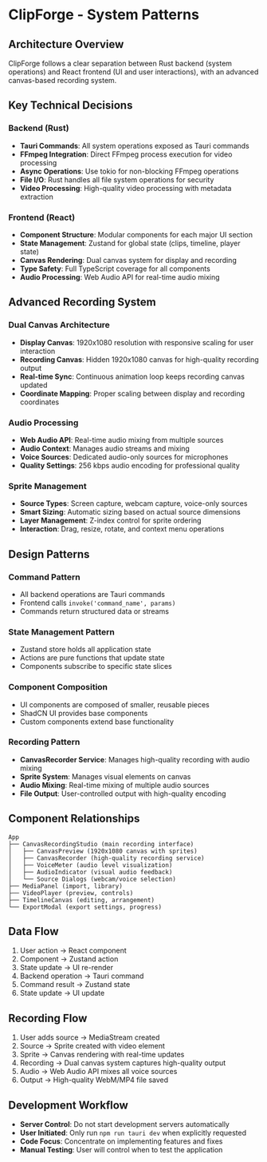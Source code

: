# ClipForge - System Patterns

## Architecture Overview
ClipForge follows a clear separation between Rust backend (system operations) and React frontend (UI and user interactions), with an advanced canvas-based recording system.

## Key Technical Decisions

### Backend (Rust)
- **Tauri Commands**: All system operations exposed as Tauri commands
- **FFmpeg Integration**: Direct FFmpeg process execution for video processing
- **Async Operations**: Use tokio for non-blocking FFmpeg operations
- **File I/O**: Rust handles all file system operations for security
- **Video Processing**: High-quality video processing with metadata extraction

### Frontend (React)
- **Component Structure**: Modular components for each major UI section
- **State Management**: Zustand for global state (clips, timeline, player state)
- **Canvas Rendering**: Dual canvas system for display and recording
- **Type Safety**: Full TypeScript coverage for all components
- **Audio Processing**: Web Audio API for real-time audio mixing

## Advanced Recording System

### Dual Canvas Architecture
- **Display Canvas**: 1920x1080 resolution with responsive scaling for user interaction
- **Recording Canvas**: Hidden 1920x1080 canvas for high-quality recording output
- **Real-time Sync**: Continuous animation loop keeps recording canvas updated
- **Coordinate Mapping**: Proper scaling between display and recording coordinates

### Audio Processing
- **Web Audio API**: Real-time audio mixing from multiple sources
- **Audio Context**: Manages audio streams and mixing
- **Voice Sources**: Dedicated audio-only sources for microphones
- **Quality Settings**: 256 kbps audio encoding for professional quality

### Sprite Management
- **Source Types**: Screen capture, webcam capture, voice-only sources
- **Smart Sizing**: Automatic sizing based on actual source dimensions
- **Layer Management**: Z-index control for sprite ordering
- **Interaction**: Drag, resize, rotate, and context menu operations

## Design Patterns

### Command Pattern
- All backend operations are Tauri commands
- Frontend calls `invoke('command_name', params)`
- Commands return structured data or streams

### State Management Pattern
- Zustand store holds all application state
- Actions are pure functions that update state
- Components subscribe to specific state slices

### Component Composition
- UI components are composed of smaller, reusable pieces
- ShadCN UI provides base components
- Custom components extend base functionality

### Recording Pattern
- **CanvasRecorder Service**: Manages high-quality recording with audio mixing
- **Sprite System**: Manages visual elements on canvas
- **Audio Mixing**: Real-time mixing of multiple audio sources
- **File Output**: User-controlled output with high-quality encoding

## Component Relationships
```
App
├── CanvasRecordingStudio (main recording interface)
│   ├── CanvasPreview (1920x1080 canvas with sprites)
│   ├── CanvasRecorder (high-quality recording service)
│   ├── VoiceMeter (audio level visualization)
│   ├── AudioIndicator (visual audio feedback)
│   └── Source Dialogs (webcam/voice selection)
├── MediaPanel (import, library)
├── VideoPlayer (preview, controls)
├── TimelineCanvas (editing, arrangement)
└── ExportModal (export settings, progress)
```

## Data Flow
1. User action → React component
2. Component → Zustand action
3. State update → UI re-render
4. Backend operation → Tauri command
5. Command result → Zustand state
6. State update → UI update

## Recording Flow
1. User adds source → MediaStream created
2. Source → Sprite created with video element
3. Sprite → Canvas rendering with real-time updates
4. Recording → Dual canvas system captures high-quality output
5. Audio → Web Audio API mixes all voice sources
6. Output → High-quality WebM/MP4 file saved

## Development Workflow
- **Server Control**: Do not start development servers automatically
- **User Initiated**: Only run `npm run tauri dev` when explicitly requested
- **Code Focus**: Concentrate on implementing features and fixes
- **Manual Testing**: User will control when to test the application
